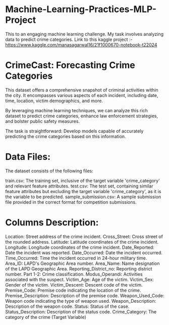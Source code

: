 # Machine-Learning-Practices-MLP-Project
This to an engaging machine learning challenge. My task involves analyzing data to predict crime categories.
Link to this kaggle project :- https://www.kaggle.com/manasagarwal16/21f1000670-notebook-t22024

# CrimeCast: Forecasting Crime Categories

This dataset offers a comprehensive snapshot of criminal activities within the city. It encompasses various aspects of each incident, including date, time, location, victim demographics, and more.

By leveraging machine learning techniques, we can analyze this rich dataset to predict crime categories, enhance law enforcement strategies, and bolster public safety measures.

The task is straightforward: Develop models capable of accurately predicting the crime categories based on this information.

# Data Files:

The dataset consists of the following files:

train.csv: The training set, inclusive of the target variable 'crime_category' and relevant feature attributes.
test.csv: The test set, containing similar feature attributes but excluding the target variable 'crime_category', as it is the variable to be predicted.
sample_submission.csv: A sample submission file provided in the correct format for competition submissions.

# Columns Description:

Location: Street address of the crime incident.
Cross_Street: Cross street of the rounded address.
Latitude: Latitude coordinates of the crime incident.
Longitude: Longitude coordinates of the crime incident.
Date_Reported: Date the incident was reported.
Date_Occurred: Date the incident occurred.
Time_Occurred: Time the incident occurred in 24-hour military time.
Area_ID: LAPD's Geographic Area number.
Area_Name: Name designation of the LAPD Geographic Area.
Reporting_District_no: Reporting district number.
Part 1-2: Crime classification.
Modus_Operandi: Activities associated with the suspect.
Victim_Age: Age of the victim.
Victim_Sex: Gender of the victim.
Victim_Descent: Descent code of the victim.
Premise_Code: Premise code indicating the location of the crime.
Premise_Description: Description of the premise code.
Weapon_Used_Code: Weapon code indicating the type of weapon used.
Weapon_Description: Description of the weapon code.
Status: Status of the case.
Status_Description: Description of the status code.
Crime_Category: The category of the crime (Target Variable)

